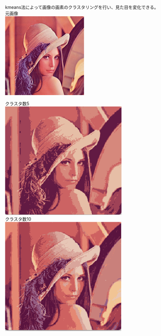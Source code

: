 kmeans法によって画像の画素のクラスタリングを行い、見た目を変化できる。  
元画像  
![Lenna](Lenna.png)

クラスタ数5  
![K=5](result/K=5.png)  
クラスタ数10  
![K=10](result/K=10.png)  
